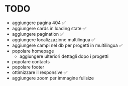 # TODO

- aggiungere pagina 404 ✅
- aggiungere cards in loading state ✅
- aggiungere pagination ✅
- aggiungere localizzazione multilingua ✅
- aggiungere campi nel db per progetti in multilingua ✅
- popolare homepage
  - aggiungere ulteriori dettagli dopo i progetti
- popolare contacts
- popolare footer
- ottimizzare il responsive ✅
- aggiungere zoom per immagine fullsize
